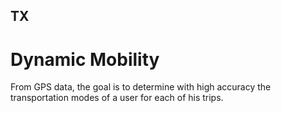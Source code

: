 ## TX
# Dynamic Mobility 
From GPS data, the goal is to determine with high accuracy the transportation modes of a user for each of his trips.

